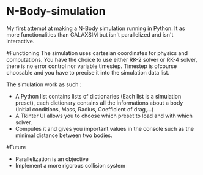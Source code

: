 # N-Body-simulation
My first attempt at making a N-Body simulation running in Python. It as more functionalities than GALAXSIM but isn't parallelized and isn't interactive.

#Functioning
The simulation uses cartesian coordinates for physics and computations. You have the choice to use either RK-2 solver or RK-4 solver, there is no error control nor variable timestep. Timestep is ofcourse choosable and you have to precise it into the simulation data list.

The simulation work as such :
- A Python list contains lists of dictionaries (Each list is a simulation preset), each dictionary contains all the informations about a body (Initial conditions, Mass, Radius, Coefficient of drag,...)
- A Tkinter UI allows you to choose which preset to load and with which solver.
- Computes it and gives you important values in the console such as the minimal distance between two bodies.

#Future

- Parallelization is an objective 
- Implement a more rigorous collision system
